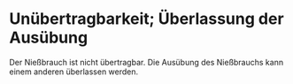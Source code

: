 # Unübertragbarkeit; Überlassung der Ausübung

Der Nießbrauch ist nicht übertragbar. Die Ausübung des Nießbrauchs kann einem anderen überlassen werden. 

